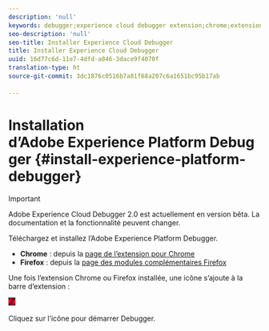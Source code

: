 ```yaml
---
description: 'null'
keywords: debugger;experience cloud debugger extension;chrome;extension;install
seo-description: 'null'
seo-title: Installer Experience Cloud Debugger
title: Installer Experience Cloud Debugger
uuid: 16d77c6d-11e7-4dfd-a846-3dace9f4070f
translation-type: ht
source-git-commit: 3dc1876c0516b7a81f68a207c6a1651bc95b17ab

---
```



# Installation d’Adobe Experience Platform Debugger {#install-experience-platform-debugger}

>[!IMPORTANT]
>
>Adobe Experience Cloud Debugger 2.0 est actuellement en version bêta. La documentation et la fonctionnalité peuvent changer.

Téléchargez et installez l’Adobe Experience Platform Debugger.

* **Chrome** : depuis la [page de l’extension pour Chrome](https://chrome.google.com/webstore/detail/adobe-experience-cloud-de/ocdmogmohccmeicdhlhhgepeaijenapj)
* **Firefox** : depuis la [page des modules complémentaires Firefox](https://addons.mozilla.org/fr/firefox/addon/adobe-experience-platform-dbg/)

Une fois l’extension Chrome ou Firefox installée, une icône s’ajoute à la barre d’extension :

![](assets/start-icon.jpg)

Cliquez sur l’icône pour démarrer Debugger.

